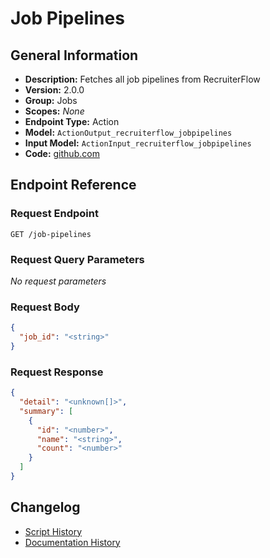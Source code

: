 <!-- BEGIN GENERATED CONTENT -->
# Job Pipelines

## General Information

- **Description:** Fetches all job pipelines from RecruiterFlow
- **Version:** 2.0.0
- **Group:** Jobs
- **Scopes:** _None_
- **Endpoint Type:** Action
- **Model:** `ActionOutput_recruiterflow_jobpipelines`
- **Input Model:** `ActionInput_recruiterflow_jobpipelines`
- **Code:** [github.com](https://github.com/NangoHQ/integration-templates/tree/main/integrations/recruiterflow/actions/job-pipelines.ts)


## Endpoint Reference

### Request Endpoint

`GET /job-pipelines`

### Request Query Parameters

_No request parameters_

### Request Body

```json
{
  "job_id": "<string>"
}
```

### Request Response

```json
{
  "detail": "<unknown[]>",
  "summary": [
    {
      "id": "<number>",
      "name": "<string>",
      "count": "<number>"
    }
  ]
}
```

## Changelog

- [Script History](https://github.com/NangoHQ/integration-templates/commits/main/integrations/recruiterflow/actions/job-pipelines.ts)
- [Documentation History](https://github.com/NangoHQ/integration-templates/commits/main/integrations/recruiterflow/actions/job-pipelines.md)

<!-- END  GENERATED CONTENT -->

